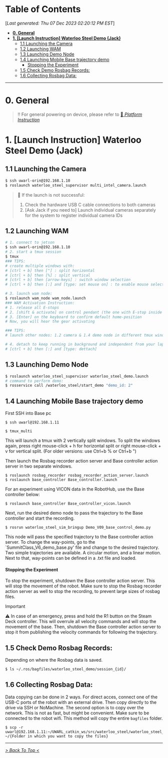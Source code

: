 <toc>

# Table of Contents
[*Last generated: Thu 07 Dec 2023 02:20:12 PM EST*]
- [**0. General**](#0-General)
- [**1. [Launch Instruction] Waterloo Steel Demo (Jack)**](#1-Launch-Instruction-Waterloo-Steel-Demo-Jack)
  - [1.1 Launching the Camera](#11-Launching-the-Camera)
  - [1.2 Launching WAM](#12-Launching-WAM)
  - [1.3 Launching Demo Node](#13-Launching-Demo-Node)
  - [1.4 Launching Mobile Base trajectory demo](#14-Launching-Mobile-Base-trajectory-demo)
      - [Stopping the Experiment](#Stopping-the-Experiment)
  - [1.5 Check Demo Rosbag Records:](#15-Check-Demo-Rosbag-Records)
  - [1.6 Collecting Rosbag Data:](#16-Collecting-Rosbag-Data)

---
</toc>

 # 0. General 

> ‼️ For general powering on device, please refer to [:diamond_shape_with_a_dot_inside: *Platform Instruction*](./Waterloo-Steel%3APlatform-Instruction)  

# 1. [Launch Instruction] Waterloo Steel Demo (Jack)

## 1.1 Launching the Camera

```bash
$ ssh uwarl-orin@192.168.1.10
$ roslaunch waterloo_steel_supervisor multi_intel_camera.launch
```

> 🚨 If the launch is not successful:
>
> 1. Check the hardware USB C cable connections to both cameras
> 2. [Ask Jack if you need to] Launch individual cameras separately for the system to register individual camera IDs

## 1.2 Launching WAM

```bash
# 1. connect to jetson
$ ssh uwarl-orin@192.168.1.10
# 2. start a tmux session
$ tmux 
### TIPS:
# create multiple windows with:
# [ctrl + b] then ["] : split horizontal
# [ctrl + b] then [%] : split vertical
# [ctrl + b] then [arrow-keys] : switch window selection
# [ctrl + b] then [:] and [type: set mouse on] : to enable mouse selection and scroll and window adjustment

# 3. launch wam node:
$ roslaunch wam_node wam_node.launch
### WAM Activation Instruction:
# 1. release all E-stops
# 2. [shift & activate] on control pendant (the one with E-stop inside the cabinet)
# 3. [Enter] on the keyboard to confirm default home-position
# Now, you will hear the gear activating

### TIPS:
# launch other nodes: 1.2 camera & 1.4 demo node in different tmux windows

# 4. detach to keep running in background and independent from your laptop terminal:
# [ctrl + b] then [:] and [type: dettach]
```

## 1.3 Launching Demo Node

```bash
$ roslaunch waterloo_steel_supervisor waterloo_steel_demo.launch
# command to perform demo:
$ rosservice call /waterloo_steel/start_demo "demo_id: 2"
```

## 1.4 Launching Mobile Base trajectory demo
First SSH into Base pc
```
$ ssh uwarl@192.168.1.11
```

```
$ tmux_multi
```
This will launch a tmux with 2 vertically split windows. To split the windows again, press right mouse-click + h for horizontal split or right mouse-click + v for vertical split. (For older versions: use Ctrl+b % or Ctrl+b ")

Then launch the Rosbag recorder action server and Base controller action server in two separate windows.
```
$ roslaunch rosbag_recorder rosbag_recorder_action_server.launch 
$ roslaunch base_controller Base_controller.launch
```
For an experiment using VICON data in the RobotHub, use the Base controller below:
```
$ roslaunch base_controller Base_controller_vicon.launch
```

Next, run the desired demo node to pass the trajectory to the Base controller and start the recording. 
```
$ rosrun waterloo_steel_sim_bringup Demo_V09_base_control_demo.py
```
This node will pass the specified trajectory to the Base controller action server. To change the way-points, go to the `SummitClass_V6_demo_base.py' file and change to the desired trajectory. Two simple trajectories are available. A circular motion, and a linear motion. Next to that, way-points can be defined in a .txt file and loaded.

#### Stopping the Experiment
To stop the experiment, shutdown the Base controller action server. This will stop the movement of the robot.
Make sure to stop the Rosbag recorder action server as well to stop the recording, to prevent large sizes of rosbag files.

> [!IMPORTANT] 
> ⚠️ In case of an emergency, press and hold the R1 button on the Steam Deck controller. This will overrule all velocity commands and will stop the movement of the base. Then, shutdown the Base controller action server to stop it from publishing the velocity commands for following the trajectory. 

## 1.5 Check Demo Rosbag Records:
Depending on where the Rosbag data is saved.

```bash
$ ls ~/.ros/bagfiles/waterloo_steel_demo/session_{id}/
```

## 1.6 Collecting Rosbag Data:
Data copying can be done in 2 ways. For direct acces, connect one of the USB-C ports of the robot with an external drive. Then copy directly to the drive via SSH or NoMachine.
The second option is to copy over the network. This is not as fast, but might be convenient. Make sure to be connected to the robot wifi. This method will copy the entire `bagfiles` folder. 
```
$ scp -r uwarl@192.168.1.11:~/UWARL_catkin_ws/src/waterloo_steel/waterloo_steel_viz/waterloo_steel_sim_bringup/bagfiles ~/{Folder in which you want to copy the files}
```







<eof>

---
[*> Back To Top <*](#Table-of-Contents)
</eof>